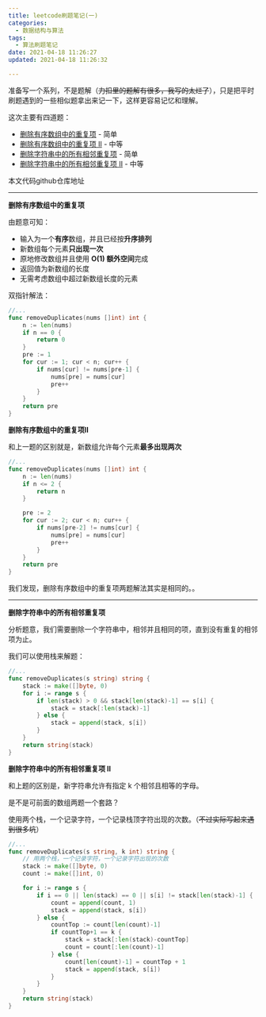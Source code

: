 ```yaml
---
title: leetcode刷题笔记(一)
categories:
  - 数据结构与算法
tags:
  - 算法刷题笔记
date: 2021-04-18 11:26:27
updated: 2021-04-18 11:26:32

---
```


准备写一个系列，不是题解（~~力扣里的题解有很多，我写的太烂了~~），只是把平时刷题遇到的一些相似题拿出来记一下，这样更容易记忆和理解。

这次主要有四道题：

- [删除有序数组中的重复项](https://leetcode-cn.com/problems/remove-duplicates-from-sorted-array/) - 简单
- [删除有序数组中的重复项 II](https://leetcode-cn.com/problems/remove-duplicates-from-sorted-array-ii/) - 中等
- [删除字符串中的所有相邻重复项](https://leetcode-cn.com/problems/remove-all-adjacent-duplicates-in-string/) - 简单
- [删除字符串中的所有相邻重复项 II](https://leetcode-cn.com/problems/remove-all-adjacent-duplicates-in-string-ii/) - 中等

<a herf="https://github.com/ruomuc/test_demos/tree/master/blog/leetcode%E5%88%B7%E9%A2%98%E7%AC%94%E8%AE%B0(%E4%B8%80)">本文代码github仓库地址</a>
<!--more-->

---

**删除有序数组中的重复项**

由题意可知：

- 输入为一个**有序**数组，并且已经按**升序排列**
- 新数组每个元素**只出现一次**
- 原地修改数组并且使用 **O(1) 额外空间**完成
- 返回值为新数组的长度
- 无需考虑数组中超过新数组长度的元素

双指针解法：

```go
//...
func removeDuplicates(nums []int) int {
	n := len(nums)
	if n == 0 {
		return 0
	}
	pre := 1
	for cur := 1; cur < n; cur++ {
		if nums[cur] != nums[pre-1] {
			nums[pre] = nums[cur]
			pre++
		}
	}
	return pre
}
```



**删除有序数组中的重复项II**

和上一题的区别就是，新数组允许每个元素**最多出现两次**

```go
//...
func removeDuplicates(nums []int) int {
	n := len(nums)
	if n <= 2 {
		return n
	}

	pre := 2
	for cur := 2; cur < n; cur++ {
		if nums[pre-2] != nums[cur] {
			nums[pre] = nums[cur]
			pre++
		}
	}
	return pre
}
```

我们发现，删除有序数组中的重复项两题解法其实是相同的。。

---

**删除字符串中的所有相邻重复项**

分析题意，我们需要删除一个字符串中，相邻并且相同的项，直到没有重复的相邻项为止。

我们可以使用栈来解题：

```go
//...
func removeDuplicates(s string) string {
	stack := make([]byte, 0)
	for i := range s {
		if len(stack) > 0 && stack[len(stack)-1] == s[i] {
			stack = stack[:len(stack)-1]
		} else {
			stack = append(stack, s[i])
		}
	}
	return string(stack)
}
```

**删除字符串中的所有相邻重复项 II**

和上题的区别是，新字符串允许有指定 k 个相邻且相等的字母。

是不是可前面的数组两题一个套路？

使用两个栈，一个记录字符，一个记录栈顶字符出现的次数。（~~不过实际写起来遇到很多坑~~）

```go
//...
func removeDuplicates(s string, k int) string {
	// 用两个栈，一个记录字符，一个记录字符出现的次数
	stack := make([]byte, 0)
	count := make([]int, 0)

	for i := range s {
		if i == 0 || len(stack) == 0 || s[i] != stack[len(stack)-1] {
			count = append(count, 1)
			stack = append(stack, s[i])
		} else {
			countTop := count[len(count)-1]
			if countTop+1 == k {
				stack = stack[:len(stack)-countTop]
				count = count[:len(count)-1]
			} else {
				count[len(count)-1] = countTop + 1
				stack = append(stack, s[i])
			}
		}
	}
	return string(stack)
}

```
